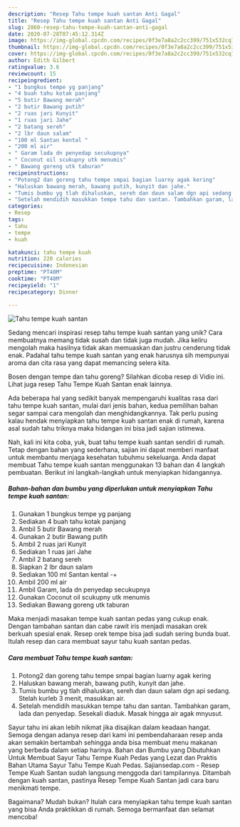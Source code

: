 ```yaml
---
description: "Resep Tahu tempe kuah santan Anti Gagal"
title: "Resep Tahu tempe kuah santan Anti Gagal"
slug: 2860-resep-tahu-tempe-kuah-santan-anti-gagal
date: 2020-07-28T07:45:12.314Z
image: https://img-global.cpcdn.com/recipes/0f3e7a8a2c2cc399/751x532cq70/tahu-tempe-kuah-santan-foto-resep-utama.jpg
thumbnail: https://img-global.cpcdn.com/recipes/0f3e7a8a2c2cc399/751x532cq70/tahu-tempe-kuah-santan-foto-resep-utama.jpg
cover: https://img-global.cpcdn.com/recipes/0f3e7a8a2c2cc399/751x532cq70/tahu-tempe-kuah-santan-foto-resep-utama.jpg
author: Edith Gilbert
ratingvalue: 3.6
reviewcount: 15
recipeingredient:
- "1 bungkus tempe yg panjang"
- "4 buah tahu kotak panjang"
- "5 butir Bawang merah"
- "2 butir Bawang putih"
- "2 ruas jari Kunyit"
- "1 ruas jari Jahe"
- "2 batang sereh"
- "2 lbr daun salam"
- "100 ml Santan kental "
- "200 ml air"
- " Garam lada dn penyedap secukupnya"
- " Coconut oil scukupny utk menumis"
- " Bawang goreng utk taburan"
recipeinstructions:
- "Potong2 dan goreng tahu tempe smpai bagian luarny agak kering"
- "Haluskan bawang merah, bawang putih, kunyit dan jahe."
- "Tumis bumbu yg tlah dihaluskan, sereh dan daun salam dgn api sedang. Stelah kurleb 3 menit, masukkan air."
- "Setelah mendidih masukkan tempe tahu dan santan. Tambahkan garam, lada dan penyedap. Sesekali diaduk. Masak hingga air agak mnyusut."
categories:
- Resep
tags:
- tahu
- tempe
- kuah

katakunci: tahu tempe kuah 
nutrition: 220 calories
recipecuisine: Indonesian
preptime: "PT40M"
cooktime: "PT48M"
recipeyield: "1"
recipecategory: Dinner

---
```



![Tahu tempe kuah santan](https://img-global.cpcdn.com/recipes/0f3e7a8a2c2cc399/751x532cq70/tahu-tempe-kuah-santan-foto-resep-utama.jpg)

Sedang mencari inspirasi resep tahu tempe kuah santan yang unik? Cara membuatnya memang tidak susah dan tidak juga mudah. Jika keliru mengolah maka hasilnya tidak akan memuaskan dan justru cenderung tidak enak. Padahal tahu tempe kuah santan yang enak harusnya sih mempunyai aroma dan cita rasa yang dapat memancing selera kita.

Bosen dengan tempe dan tahu goreng? Silahkan dicoba resep di Vidio ini. Lihat juga resep Tahu Tempe Kuah Santan enak lainnya.

Ada beberapa hal yang sedikit banyak mempengaruhi kualitas rasa dari tahu tempe kuah santan, mulai dari jenis bahan, kedua pemilihan bahan segar sampai cara mengolah dan menghidangkannya. Tak perlu pusing kalau hendak menyiapkan tahu tempe kuah santan enak di rumah, karena asal sudah tahu triknya maka hidangan ini bisa jadi sajian istimewa.


Nah, kali ini kita coba, yuk, buat tahu tempe kuah santan sendiri di rumah. Tetap dengan bahan yang sederhana, sajian ini dapat memberi manfaat untuk membantu menjaga kesehatan tubuhmu sekeluarga. Anda dapat membuat Tahu tempe kuah santan menggunakan 13 bahan dan 4 langkah pembuatan. Berikut ini langkah-langkah untuk menyiapkan hidangannya.

<!--inarticleads1-->

##### Bahan-bahan dan bumbu yang diperlukan untuk menyiapkan Tahu tempe kuah santan:

1. Gunakan 1 bungkus tempe yg panjang
1. Sediakan 4 buah tahu kotak panjang
1. Ambil 5 butir Bawang merah
1. Gunakan 2 butir Bawang putih
1. Ambil 2 ruas jari Kunyit
1. Sediakan 1 ruas jari Jahe
1. Ambil 2 batang sereh
1. Siapkan 2 lbr daun salam
1. Sediakan 100 ml Santan kental -+
1. Ambil 200 ml air
1. Ambil  Garam, lada dn penyedap secukupnya
1. Gunakan  Coconut oil scukupny utk menumis
1. Sediakan  Bawang goreng utk taburan


Maka menjadi masakan tempe kuah santan pedas yang cukup enak. Dengan tambahan santan dan cabe rawit iris menjadi masakan orek berkuah spesial enak. Resep orek tempe bisa jadi sudah sering bunda buat. Itulah resep dan cara membuat sayur tahu kuah santan pedas. 

<!--inarticleads2-->

##### Cara membuat Tahu tempe kuah santan:

1. Potong2 dan goreng tahu tempe smpai bagian luarny agak kering
1. Haluskan bawang merah, bawang putih, kunyit dan jahe.
1. Tumis bumbu yg tlah dihaluskan, sereh dan daun salam dgn api sedang. Stelah kurleb 3 menit, masukkan air.
1. Setelah mendidih masukkan tempe tahu dan santan. Tambahkan garam, lada dan penyedap. Sesekali diaduk. Masak hingga air agak mnyusut.


Sayur tahu ini akan lebih nikmat jika disajikan dalam keadaan hangat. Semoga dengan adanya resep dari kami ini pembendaharaan resep anda akan semakin bertambah sehingga anda bisa membuat menu makanan yang berbeda dalam setiap harinya. Bahan dan Bumbu yang Dibutuhkan Untuk Membuat Sayur Tahu Tempe Kuah Pedas yang Lezat dan Praktis Bahan Utama Sayur Tahu Tempe Kuah Pedas. Sajiansedap.com - Resep Tempe Kuah Santan sudah langsung menggoda dari tampilannya. Ditambah dengan kuah santan, pastinya Resep Tempe Kuah Santan jadi cara baru menikmati tempe. 

Bagaimana? Mudah bukan? Itulah cara menyiapkan tahu tempe kuah santan yang bisa Anda praktikkan di rumah. Semoga bermanfaat dan selamat mencoba!

